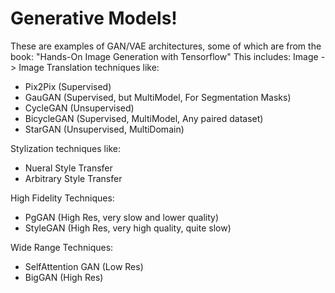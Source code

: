 # Generative Models!
These are examples of GAN/VAE architectures, some of which are from the book: "Hands-On Image Generation with Tensorflow"
This includes:
Image -> Image Translation techniques like:
  - Pix2Pix (Supervised)
  - GauGAN (Supervised, but MultiModel, For Segmentation Masks)
  - CycleGAN (Unsupervised)
  - BicycleGAN (Supervised, MultiModel, Any paired dataset)
  - StarGAN (Unsupervised, MultiDomain)

Stylization techniques like: 
  - Nueral Style Transfer
  - Arbitrary Style Transfer

High Fidelity Techniques:
  - PgGAN (High Res, very slow and lower quality)
  - StyleGAN (High Res, very high quality, quite slow)

Wide Range Techniques:
  - SelfAttention GAN (Low Res)
  - BigGAN (High Res)
